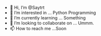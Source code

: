 - 👋 Hi, I’m @Saytrt
- 👀 I’m interested in ... Python Programming
- 🌱 I’m currently learning ... Something
- 💞️ I’m looking to collaborate on ... Ummm. 
- 📫 How to reach me ...Soon

<!---
Saytrt/Saytrt is a ✨ special ✨ repository because its `README.md` (this file) appears on your GitHub profile.
You can click the Preview link to take a look at your changes.
--->
